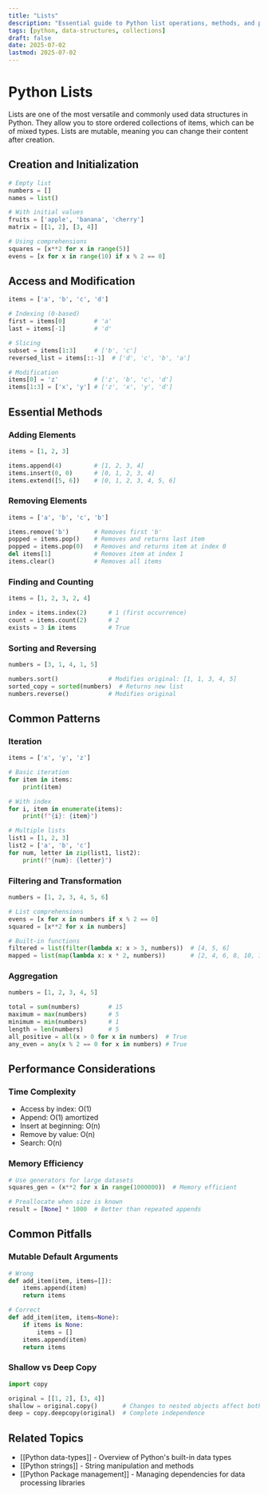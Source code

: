 ```yaml
---
title: "Lists"
description: "Essential guide to Python list operations, methods, and patterns"
tags: [python, data-structures, collections]
draft: false
date: 2025-07-02
lastmod: 2025-07-02
---
```


# Python Lists
Lists are one of the most versatile and commonly used data structures in Python. They allow you to store ordered collections of items, which can be of mixed types. Lists are mutable, meaning you can change their content after creation.

## Creation and Initialization

```python
# Empty list
numbers = []
names = list()

# With initial values
fruits = ['apple', 'banana', 'cherry']
matrix = [[1, 2], [3, 4]]

# Using comprehensions
squares = [x**2 for x in range(5)]
evens = [x for x in range(10) if x % 2 == 0]
```

## Access and Modification

```python
items = ['a', 'b', 'c', 'd']

# Indexing (0-based)
first = items[0]        # 'a'
last = items[-1]        # 'd'

# Slicing
subset = items[1:3]     # ['b', 'c']
reversed_list = items[::-1]  # ['d', 'c', 'b', 'a']

# Modification
items[0] = 'z'          # ['z', 'b', 'c', 'd']
items[1:3] = ['x', 'y'] # ['z', 'x', 'y', 'd']
```

## Essential Methods

### Adding Elements
```python
items = [1, 2, 3]

items.append(4)         # [1, 2, 3, 4]
items.insert(0, 0)      # [0, 1, 2, 3, 4]
items.extend([5, 6])    # [0, 1, 2, 3, 4, 5, 6]
```

### Removing Elements
```python
items = ['a', 'b', 'c', 'b']

items.remove('b')       # Removes first 'b'
popped = items.pop()    # Removes and returns last item
popped = items.pop(0)   # Removes and returns item at index 0
del items[1]            # Removes item at index 1
items.clear()           # Removes all items
```

### Finding and Counting
```python
items = [1, 2, 3, 2, 4]

index = items.index(2)      # 1 (first occurrence)
count = items.count(2)      # 2
exists = 3 in items         # True
```

### Sorting and Reversing
```python
numbers = [3, 1, 4, 1, 5]

numbers.sort()              # Modifies original: [1, 1, 3, 4, 5]
sorted_copy = sorted(numbers)  # Returns new list
numbers.reverse()           # Modifies original
```

## Common Patterns

### Iteration
```python
items = ['x', 'y', 'z']

# Basic iteration
for item in items:
    print(item)

# With index
for i, item in enumerate(items):
    print(f"{i}: {item}")

# Multiple lists
list1 = [1, 2, 3]
list2 = ['a', 'b', 'c']
for num, letter in zip(list1, list2):
    print(f"{num}: {letter}")
```

### Filtering and Transformation
```python
numbers = [1, 2, 3, 4, 5, 6]

# List comprehensions
evens = [x for x in numbers if x % 2 == 0]
squared = [x**2 for x in numbers]

# Built-in functions
filtered = list(filter(lambda x: x > 3, numbers))  # [4, 5, 6]
mapped = list(map(lambda x: x * 2, numbers))       # [2, 4, 6, 8, 10, 12]
```

### Aggregation
```python
numbers = [1, 2, 3, 4, 5]

total = sum(numbers)        # 15
maximum = max(numbers)      # 5
minimum = min(numbers)      # 1
length = len(numbers)       # 5
all_positive = all(x > 0 for x in numbers)  # True
any_even = any(x % 2 == 0 for x in numbers) # True
```

## Performance Considerations

### Time Complexity
- Access by index: O(1)
- Append: O(1) amortized
- Insert at beginning: O(n)
- Remove by value: O(n)
- Search: O(n)

### Memory Efficiency
```python
# Use generators for large datasets
squares_gen = (x**2 for x in range(1000000))  # Memory efficient

# Preallocate when size is known
result = [None] * 1000  # Better than repeated appends
```

## Common Pitfalls

### Mutable Default Arguments
```python
# Wrong
def add_item(item, items=[]):
    items.append(item)
    return items

# Correct
def add_item(item, items=None):
    if items is None:
        items = []
    items.append(item)
    return items
```

### Shallow vs Deep Copy
```python
import copy

original = [[1, 2], [3, 4]]
shallow = original.copy()       # Changes to nested objects affect both
deep = copy.deepcopy(original)  # Complete independence
```

## Related Topics
- [[Python data-types]] - Overview of Python's built-in data types
- [[Python strings]] - String manipulation and methods
- [[Python Package management]] - Managing dependencies for data processing libraries